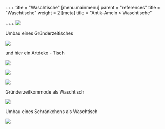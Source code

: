 +++
title = "Waschtische"
[menu.mainmenu]
parent = "references"
title = "Waschtische"
weight = 2
[meta]
title = "Antik-Ameln > Waschtische"

+++
![](/img/Waschtisch%20(600%20x%20450).jpg.jpg)

Umbau eines Gründerzeitisches

![](/img/DSC_0212.jpg)

und hier ein Artdeko - Tisch

![](/img/IMG_20140128_114735.jpg)

![](/img/IMG_20140125_113421.jpg)

![](/img/IMG_20140128_114657.jpg)

Gründerzeitkommode als Waschtisch

![](/img/20170421_111349.jpg)

Umbau eines Schränkchens als Waschtisch

![](/img/waschtisch.JPG)
